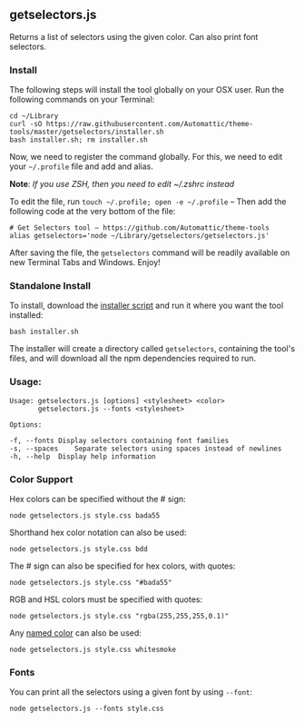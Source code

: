 
## getselectors.js

Returns a list of selectors using the given color. Can also print font selectors.

### Install

The following steps will install the tool globally on your OSX user. Run the following commands on your Terminal:

    cd ~/Library
	curl -sO https://raw.githubusercontent.com/Automattic/theme-tools/master/getselectors/installer.sh
	bash installer.sh; rm installer.sh
	
Now, we need to register the command globally. For this, we need to edit your `~/.profile` file and add and alias.

**Note**: _If you use ZSH, then you need to edit ~/.zshrc instead_

To edit the file, run `touch ~/.profile; open -e ~/.profile` – Then add the following code at the very bottom of the file:

    # Get Selectors tool – https://github.com/Automattic/theme-tools
    alias getselectors='node ~/Library/getselectors/getselectors.js'
    
After saving the file, the `getselectors` command will be readily available on new Terminal Tabs and Windows. Enjoy!

### Standalone Install

To install, download the [installer script](https://raw.githubusercontent.com/Automattic/theme-tools/master/getselectors/installer.sh) and run it where you want the tool installed:

    bash installer.sh

The installer will create a directory called `getselectors`, containing the tool's files, and will download all the npm dependencies required to run.

### Usage:

    Usage: getselectors.js [options] <stylesheet> <color>
           getselectors.js --fonts <stylesheet>

    Options:

    -f, --fonts	Display selectors containing font families
    -s, --spaces	Separate selectors using spaces instead of newlines
    -h, --help	Display help information
    
### Color Support
  
Hex colors can be specified without the # sign:

    node getselectors.js style.css bada55
    
Shorthand hex color notation can also be used:

    node getselectors.js style.css bdd
    
The # sign can also be specified for hex colors, with quotes:

    node getselectors.js style.css "#bada55"
    
RGB and HSL colors must be specified with quotes:

    node getselectors.js style.css "rgba(255,255,255,0.1)"
    
Any [named color](http://www.w3.org/TR/css3-color/#svg-color) can also be used:

    node getselectors.js style.css whitesmoke
    
### Fonts

You can print all the selectors using a given font by using `--font`:

    node getselectors.js --fonts style.css
